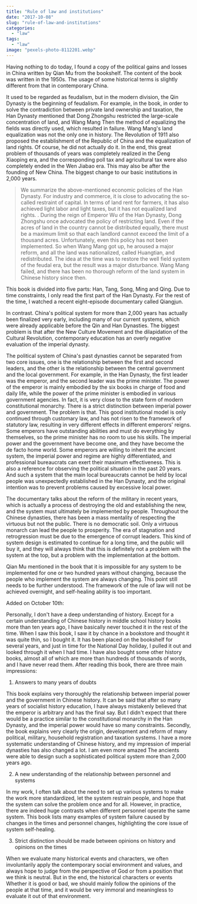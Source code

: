 ```yaml
---
title: "Rule of law and institutions"
date: "2017-10-08"
slug: "rule-of-law-and-institutions"
categories: 
  - "law"
tags: 
  - "law"
image: "pexels-photo-8112201.webp"
---
```


Having nothing to do today, I found a copy of the political gains and losses in China written by Qian Mu from the bookshelf. The content of the book was written in the 1950s. The usage of some historical terms is slightly different from that in contemporary China. 

It used to be regarded as feudalism, but in the modern division, the Qin Dynasty is the beginning of feudalism. For example, in the book, in order to solve the contradiction between private land ownership and taxation, the Han Dynasty mentioned that Dong Zhongshu restricted the large-scale concentration of land, and Wang Mang Then the method of equalizing the fields was directly used, which resulted in failure. Wang Mang's land equalization was not the only one in history. The Revolution of 1911 also proposed the establishment of the Republic of China and the equalization of land rights. Of course, he did not actually do it. In the end, this great problem of thousands of years was completely realized in the Deng Xiaoping era, and the corresponding poll tax and agricultural tax were also completely ended in the Wen Jiabao era. This may also be after the founding of New China. The biggest change to our basic institutions in 2,000 years.

> We summarize the above-mentioned economic policies of the Han Dynasty. For industry and commerce, it is close to advocating the so-called restraint of capital. In terms of land rent for farmers, it has also achieved light labor and light taxes, but it has not equalized land rights. . During the reign of Emperor Wu of the Han Dynasty, Dong Zhongshu once advocated the policy of restricting land. Even if the acres of land in the country cannot be distributed equally, there must be a maximum limit so that each landlord cannot exceed the limit of a thousand acres. Unfortunately, even this policy has not been implemented. So when Wang Mang got up, he aroused a major reform, and all the land was nationalized, called Huangtian, and redistributed. The idea at the time was to restore the well field system of the feudal era, but the result was a major disturbance. Wang Mang failed, and there has been no thorough reform of the land system in Chinese history since then. ‬

This book is divided into five parts: Han, Tang, Song, Ming and Qing. Due to time constraints, I only read the first part of the Han Dynasty. For the rest of the time, I watched a recent eight-episode documentary called Qiangjun.

In contrast. China's political system for more than 2,000 years has actually been finalized very early, including many of our current systems, which were already applicable before the Qin and Han Dynasties. The biggest problem is that after the New Culture Movement and the dilapidation of the Cultural Revolution, contemporary education has an overly negative evaluation of the imperial dynasty.

The political system of China's past dynasties cannot be separated from two core issues, one is the relationship between the first and second leaders, and the other is the relationship between the central government and the local government. For example, in the Han Dynasty, the first leader was the emperor, and the second leader was the prime minister. The power of the emperor is mainly embodied by the six books in charge of food and daily life, while the power of the prime minister is embodied in various government agencies. In fact, it is very close to the state form of modern constitutional monarchy. There is a strict distinction between imperial power and government. The problem is that. This good institutional model is only continued through customary law, and has not risen to the framework of statutory law, resulting in very different effects in different emperors' reigns. Some emperors have outstanding abilities and must do everything by themselves, so the prime minister has no room to use his skills. The imperial power and the government have become one, and they have become the de facto home world. Some emperors are willing to inherit the ancient system, the imperial power and regime are highly differentiated, and professional bureaucrats can exert their maximum effectiveness. This is also a reference for observing the political situation in the past 20 years. And such a system that the main local bureaucrats cannot be held by local people was unexpectedly established in the Han Dynasty, and the original intention was to prevent problems caused by excessive local power.

The documentary talks about the reform of the military in recent years, which is actually a process of destroying the old and establishing the new, and the system must ultimately be implemented by people. Throughout the Chinese dynasties, there has been a mass mentality of respecting the virtuous but not the public. There is no democratic soil. Only a virtuous monarch can lead the people to prosperity. The era of stagnation and retrogression must be due to the emergence of corrupt leaders. This kind of system design is estimated to continue for a long time, and the public will buy it, and they will always think that this is definitely not a problem with the system at the top, but a problem with the implementation at the bottom.

Qian Mu mentioned in the book that it is impossible for any system to be implemented for one or two hundred years without changing, because the people who implement the system are always changing. This point still needs to be further understood. The framework of the rule of law will not be achieved overnight, and self-healing ability is too important.

Added on October 10th:

Personally, I don't have a deep understanding of history. Except for a certain understanding of Chinese history in middle school history books more than ten years ago, I have basically never touched it in the rest of the time. When I saw this book, I saw it by chance in a bookstore and thought it was quite thin, so I bought it. It has been placed on the bookshelf for several years, and just in time for the National Day holiday, I pulled it out and looked through it when I had time. I have also bought some other history books, almost all of which are more than hundreds of thousands of words, and I have never read them. After reading this book, there are three main impressions:

1. Answers to many years of doubts

This book explains very thoroughly the relationship between imperial power and the government in Chinese history. It can be said that after so many years of socialist history education, I have always mistakenly believed that the emperor is arbitrary and has the final say. But I didn't expect that there would be a practice similar to the constitutional monarchy in the Han Dynasty, and the imperial power would have so many constraints. Secondly, the book explains very clearly the origin, development and reform of many political, military, household registration and taxation systems. I have a more systematic understanding of Chinese history, and my impression of imperial dynasties has also changed a lot. I am even more amazed The ancients were able to design such a sophisticated political system more than 2,000 years ago.

2. A new understanding of the relationship between personnel and systems

In my work, I often talk about the need to set up various systems to make the work more standardized, let the system restrain people, and hope that the system can solve the problem once and for all. However, in practice, there are indeed huge contrasts when different personnel operate the same system. This book lists many examples of system failure caused by changes in the times and personnel changes, highlighting the core issue of system self-healing.

3. Strict distinction should be made between opinions on history and opinions on the times

When we evaluate many historical events and characters, we often involuntarily apply the contemporary social environment and values, and always hope to judge from the perspective of God or from a position that we think is neutral. But in the end, the historical characters or events Whether it is good or bad, we should mainly follow the opinions of the people at that time, and it would be very immoral and meaningless to evaluate it out of that environment.
